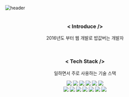 ![header](https://capsule-render.vercel.app/api?type=soft&color=auto&height=150&section=header&text=kk99corn&fontSize=70&animation=twinkling)
<br/><br/>

<h3 align="center">< Introduce /></h3>
<p align="center">2016년도 부터 웹 개발로 밥값버는 개발자</p><br/>

<h3 align="center">< Tech Stack /></h3>
<p align="center">일하면서 주로 사용하는 기술 스택</p>
<p align="center">
  <img src="https://img.shields.io/badge/Java-df2b2d?style=flat-square&logo=Java&logoColor=white"/>
  <img src="https://img.shields.io/badge/SpringBoot-67aa3c?style=flat-square&logo=springboot&logoColor=white"/>
  <img src="https://img.shields.io/badge/PHP-4b568c?style=flat-square&logo=php&logoColor=white"/>
  <img src="https://img.shields.io/badge/CodeIgniter-e44a34?style=flat-square&logo=codeigniter&logoColor=white"/>
  <img src="https://img.shields.io/badge/javascript-ead41c?style=flat-square&logo=javascript&logoColor=black"/>
  <img src="https://img.shields.io/badge/jQuery-0863a2?style=flat-square&logo=jquery&logoColor=white"/><br>
  <img src="https://img.shields.io/badge/MySQL-006d8e?style=flat-square&logo=mysql&logoColor=white"/>
  <img src="https://img.shields.io/badge/Oracle-f2131c?style=flat-square&logo=oracle&logoColor=white"/>
  <img src="https://img.shields.io/badge/Altibase-043f7b?style=flat-square&logo=&logoColor=white"/>
  <img src="https://img.shields.io/badge/Redis-cd281e?style=flat-square&logo=Redis&logoColor=white"/>
  <img src="https://img.shields.io/badge/git-000000?style=flat-square&logo=git&logoColor=white"/>
  <img src="https://img.shields.io/badge/SVN-7994bf?style=flat-square&logo=subversion&logoColor=white"/>
  <img src="https://img.shields.io/badge/Confluence%20Jira&Wiki-114ec2?style=flat-square&logo=confluence&logoColor=white"/> 
</p>
